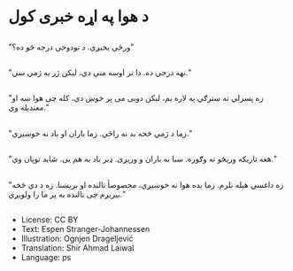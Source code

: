 # د هوا په اړه خبری کول

##
"ورځي یخیږي. د تودوخي درجه څو ده؟"

##
"نهه درجي ده. دا تر اوسه منې دي، لیکن ژر به ژمي سي."

##
"زه پسرلي ته سترګي په لاره یم، لیکن دوبی می پر خوښ دي، کله چی هوا ښه او معتدیله وي."

##
"زما د ژمي څخه بد نه راځي. زما باران او باد نه خوښیږي."

##
"هغه تاریکه وریځو ته وګوره. سبا به باران و وریږی. ډیر باد به هم یی. شاید توپان وي."

##
"زه داغسي هیله نلرم. زما بده هوا نه خوښیږي، محصوصأ تالنده او بریښنا. زه د دي څخه بیریږم چی تالنده به پر ما را ولویږي."

##
* License: CC BY
* Text: Espen Stranger-Johannessen
* Illustration: Ognjen Drageljević
* Translation: Shir Ahmad Laiwal
* Language: ps
